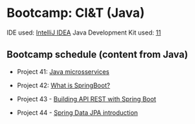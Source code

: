 # Bootcamp: CI&T (Java)

IDE used: [IntelliJ IDEA](https://www.jetbrains.com/idea/)
Java Development Kit used: [11](https://www.oracle.com/java/technologies/downloads/)

## Bootcamp schedule (content from Java)
- Project 41: [Java microsservices](https://github.com/jmmaraociandt/tc-hbtn-microsservicos_java/tree/main/0x00)

- Project 42: [What is SpringBoot?](https://github.com/jmmaraociandt/tc-hbtn-microsservicos_java/tree/main/0x01)

- Project 43 - [Building API REST with Spring Boot](https://github.com/jmmaraociandt/tc-hbtn-microsservicos_java/tree/main/0x02)

- Project 44 - [Spring Data JPA introduction](https://github.com/jmmaraociandt/tc-hbtn-microsservicos_java/tree/main/0x03)